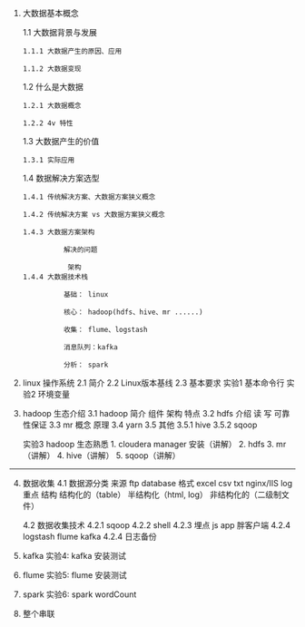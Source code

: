 ####
1. 大数据基本概念

    1.1 大数据背景与发展

       1.1.1 大数据产生的原因、应用

       1.1.2 大数据变现

    1.2 什么是大数据

       1.2.1 大数据概念

       1.2.2 4v 特性

    1.3 大数据产生的价值

       1.3.1 实际应用

    1.4 数据解决方案选型

       1.4.1 传统解决方案、大数据方案狭义概念

       1.4.2 传统解决方案 vs 大数据方案狭义概念

       1.4.3 大数据方案架构

                 解决的问题

                  架构
       1.4.4 大数据技术栈

                 基础： linux

                 核心： hadoop(hdfs、hive、mr ......)

                 收集： flume、logstash

                 消息队列：kafka

                 分析： spark
             
                   
2. linux 操作系统
    2.1 简介
    2.2 Linux版本基线
    2.3 基本要求
    实验1 基本命令行
    实验2 环境变量


3.  hadoop 生态介绍
    3.1 hadoop 简介
        组件
        架构
        特点
    3.2 hdfs 介绍
        读
        写
        可靠性保证
    3.3 mr
        概念
        原理
    3.4 yarn
    3.5 其他
        3.5.1 hive
        3.5.2 sqoop

    实验3 hadoop 生态熟悉
          1. cloudera manager 安装（讲解）
          2. hdfs
          3. mr（讲解）
          4. hive（讲解）
          5. sqoop（讲解）


------------------------
4. 数据收集
   4.1 数据源分类
       来源
           ftp
           database
        格式
           excel
           csv
           txt
           nginx/IIS log 重点
        结构
           结构化的（table）
           半结构化（html, log）
           非结构化的（二级制文件）

   4.2 数据收集技术
        4.2.1 sqoop
        4.2.2 shell
        4.2.3 埋点
              js
              app
              胖客户端
        4.2.4 logstash
              flume
              kafka
        4.2.4 日志备份

5. kafka
   实验4: kafka 安装测试

6. flume
   实验5: flume 安装测试

7. spark
   实验6: spark wordCount

8. 整个串联
